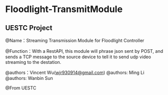 # Floodlight-TransmitModule
## UESTC Project

@Name：Streaming Transmission Module for Floodlight Controller

@Function：With a RestAPI, this module will phrase json sent by POST, and sends a TCP message to the source device to tell it to send udp video streaming to the destation.

@authors：Vincent Wu(wjr930914@gmail.com)
@authors: Ming Li
@authors: Wanbin Sun

@From UESTC